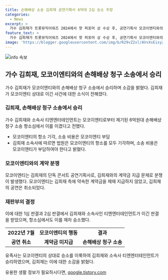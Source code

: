 ```yaml
---
title: 손해배상 소송 김희재 공연기획사 6억대 2심 승소 주장
categories:
  - News
excerpt: >
  가수 김희재가 트롯뮤직어워즈 2024에서 핫 퍼포머 상 수상 후, 공연기획사 모코이엔티와의 6억원대 손해배상 청구 소송 항소심에서 다시 승소했다. 이에 김희재 소속사는 모코이엔티의 항소를 모두 기각하며, 소송 비용은 원고가 부담한다고 밝혔다. 모코이엔티는 김희재의 단독 콘서트 공연기획사로, 약속한 계약금을 지불하지 않아 콘서트가 무산됐다는 주장이었다. 하지만 법원은 김희재와 소속사를 지지하며 손해배상 청구 소송에서 승리했다.
feature_text: >
  가수 김희재가 트롯뮤직어워즈 2024에서 핫 퍼포머 상 수상 후, 공연기획사 모코이엔티와의 6억원대 손해배상 청구 소송 항소심에서 다시 승소했다. 이에 김희재 소속사는 모코이엔티의 항소를 모두 기각하며, 소송 비용은 원고가 부담한다고 밝혔다. 모코이엔티는 김희재의 단독 콘서트 공연기획사로, 약속한 계약금을 지불하지 않아 콘서트가 무산됐다는 주장이었다. 하지만 법원은 김희재와 소속사를 지지하며 손해배상 청구 소송에서 승리했다.
image: 'https://blogger.googleusercontent.com/img/b/R29vZ2xl/AVvXsEixyZcFfHzMRdzZMjFBmAUKJYCLCGyLL1o632UiGVXcaFdKo_bkvkuCioo0uUKlGfBVcT3P84aROyZIXSBEx3Aw5nCQ3pTgDom1WDC4m8eifvWiAmWEEVb4x6G_l8C0QH225ldMjyaFvpxGEBGNO37VmDTDMHGhJPq73UglMfDca1-0aw/s1600/blogspot.png'
---
```


<p><img src="https://blogger.googleusercontent.com/img/b/R29vZ2xl/AVvXsEixyZcFfHzMRdzZMjFBmAUKJYCLCGyLL1o632UiGVXcaFdKo_bkvkuCioo0uUKlGfBVcT3P84aROyZIXSBEx3Aw5nCQ3pTgDom1WDC4m8eifvWiAmWEEVb4x6G_l8C0QH225ldMjyaFvpxGEBGNO37VmDTDMHGhJPq73UglMfDca1-0aw/s1600/blogspot.png" alt="info 속보" /></p>

<h2 data-ke-size="size26">가수 김희재, 모코이엔티와의 손해배상 청구 소송에서 승리</h2>

<p data-ke-size="size16">가수 김희재가 모코이엔티와의 손해배상 청구 소송에서 승리하며 소감을 밝혔다. 김희재가 모코이엔티 상대로 이긴 사건에 대한 소식이 전해졌다. </p>

<h3>김희재, 손해배상 청구 소송에서 승리</h3>

<p data-ke-size="size16">가수 김희재와 소속사 티엔엔터테인먼트는 모코이엔티로부터 제기된 6억원대 손해배상 청구 소송 항소심에서 이를 이겼다고 전했다. </p>

<ul>
    <li>모코이엔티의 항소 기각, 소송 비용은 모코이엔티 부담</li>
    <li>김희재 소속사에 따르면 법원은 모코이엔티의 항소를 모두 기각하며, 소송 비용은 모코이엔티가 부담하여야 한다고 밝혔다.</li>
</ul>

<h3>모코이엔티와의 계약 분쟁</h3>

<p data-ke-size="size16">모코이엔티는 김희재의 단독 콘서트 공연기획사로, 김희재와의 계약금 지급 문제로 분쟁이 발생했다. 모코이엔티는 김희재 측에 약속한 계약금을 제때 지급하지 않았고, 김희재의 공연은 취소되었다.</p>

<h3>재판부의 결정</h3>

<p data-ke-size="size16">이에 대한 1심 판결과 2심 판결에서 김희재와 소속사인 티엔엔터테인먼트가 이긴 판결을 받았으며, 항소심에서도 이를 재차 승소했다. </p>

<table>
    <tbody>
        <tr>
            <td style="text-align: center; height: 17px;"><b>2022년 7월</b></td>
            <td style="text-align: center; height: 17px;"><b>모코이엔티의 행동</b></td>
            <td style="text-align: center; height: 17px;"><b>결과</b></td>
        </tr>
        <tr>
            <td style="text-align: center; height: 17px;"><b>공연 취소</b></td>
            <td style="text-align: center; height: 17px;"><b>계약금 미지급</b></td>
            <td style="text-align: center; height: 17px;"><b>손해배상 청구 소송</b></td>
        </tr>
    </tbody>
</table>

<p data-ke-size="size16">유족사는 모코이엔티의 상대로 승소를 이룩하여 김희재와 소속사 티엔엔터테인먼트가 승리하였으며, 김희재는 이에 대한 소감을 밝혔다.</p>
유용한 생활 정보가 필요하시다면, <a href="https://qoogle.tistory.com" rel="dofollow">qoogle.tistory.com</a>


